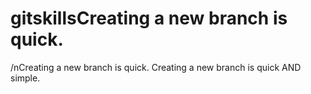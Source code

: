 # gitskillsCreating a new branch is quick.
/nCreating a new branch is quick.
Creating a new branch is quick AND simple.
